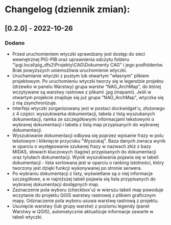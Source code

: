 # Changelog (dziennik zmian):

## [0.2.0] - 2022-10-26
### Dodano
- Przed uruchomieniem wtyczki sprawdzany jest dostęp do sieci wewnętrznej PIG-PIB oraz uprawnienia odczytu folderu "\\pgi.local\pig_dfs2\Projekty\CAG\Dokumenty CAG" i jego podfolderów. Brak powyższych uniemożliwia uruchomienie wtyczki.
- Uruchamianie wtyczki z pustym lub otwartym "własnym" plikiem projektowym. Po uruchomieniu wtyczki tworzy się w legendzie projektu (drzewko w panelu Warstwy) grupa warstw "NAG_ArchMap", do której wczytywane są warstwy rastrowe z plikami .jpg (mapami). Jeśli w otwartym projekcie znajduje się już grupa "NAG_ArchMap", wtyczka się z nią zsynchronizuje.
- Interfejs wtyczki zorganizowany jest w postaci dockwidget'u, złożonego z 4 części: wyszukiwarka dokumentacji, tabela z listą wyszukanych dokumentacji, ramka ze szczegółowymi informacjami tekstowymi o wybranej dokumentacji i tabela z listą map przypisanych do wybranej dokumentacji.
- Wyszukiwanie dokumentacji odbywa się poprzez wpisanie frazy w polu tekstowym i kliknięcie przycisku "Wyszukaj". Baza danych zwraca wynik w oparciu o występowanie szukanej frazy w nazwach złóż z bazy MIDAS, słowach kluczowych (tagów) przypisanych do dokumentacji oraz tytułach dokumentacji. Wynik wyszukiwania pojawia się w tabeli dokumentacji - lista sortowana jest w oparciu o ranking istotności, który tworzony jest dzięki funkcji wykonywanej po stronie serwera.
- Po wybraniu dokumentacji z listy, wyświetlane są o niej informacje szczegółowe, a w najniższej tabeli pojawia się lista przypisanych do wybranej dokumentacji dostępnych map.
- Zaznaczenie pola wyboru (checkbox'u) w wierszu tabeli map powoduje wczytanie do projektu QGIS warstwy rastrowej z plikiem graficznym mapy. Odznaczenie pola wyboru usuwa warstwę rastrową z projektu.
- Usunięcie warstwy (lub grupy warstw) z poziomu legendy (panel Warstwy w QGIS), automatycznie aktualizuje informacje zawarte w tabeli wtyczki.
